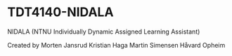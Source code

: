 # TDT4140-NIDALA
NIDALA (NTNU Individually Dynamic Assigned Learning Assistant)

Created by
Morten Jansrud
Kristian Haga
Martin Simensen
Håvard Opheim
